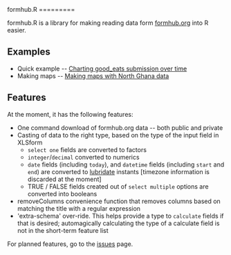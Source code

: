 <link href="http://kevinburke.bitbucket.org/markdowncss/markdown.css" rel="stylesheet"></link>
formhub.R
=========

formhub.R is a library for making reading data form [formhub.org](http://formhub.org) into R easier.

Examples
--------

 * Quick example -- [Charting good_eats submission over time](examples/Good_Eats_Example.html)
 * Making maps -- [Making maps with North Ghana data](examples/Water_Points_Example.html)
 
Features
--------

At the moment, it has the following features:

 * One command download of formhub.org data -- both public and private
 * Casting of data to the right type, based on the type of the input field in XLSform
   * `select one` fields are converted to factors
   * `integer`/`decimal` converted to numerics
   * `date` fields (including `today`), and `datetime` fields (including `start` and `end`) are converted to [lubridate](http://cran.r-project.org/package=lubridate) instants [timezone information is discarded at the moment]
   * TRUE / FALSE fields created out of `select multiple` options are converted into booleans
 * removeColumns convenience function that removes columns based on matching the title with a regular expression
 * 'extra-schema' over-ride. This helps provide a type to `calculate` fields if that is desired; automagically calculating the type of a calculate field is not in the short-term feature list

For planned features, go to the [issues](https://github.com/prabhasp/formhub.R/issues) page.


